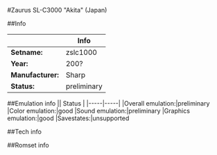 #Zaurus SL-C3000 "Akita" (Japan)

##Info

||Info|
|-----|-----|
|**Setname:**|zslc1000
|**Year:**|200?
|**Manufacturer:**|Sharp
|**Status:**|preliminary

##Emulation info
|| Status |
|-----|-----|
|Overall emulation:|preliminary
|Color emulation:|good
|Sound emulation:|preliminary
|Graphics emulation:|good
|Savestates:|unsupported

##Tech info

##Romset info

<!--- START OF EDITED COMMENT DO NOT TOUCH TEXT ABOVE-->
